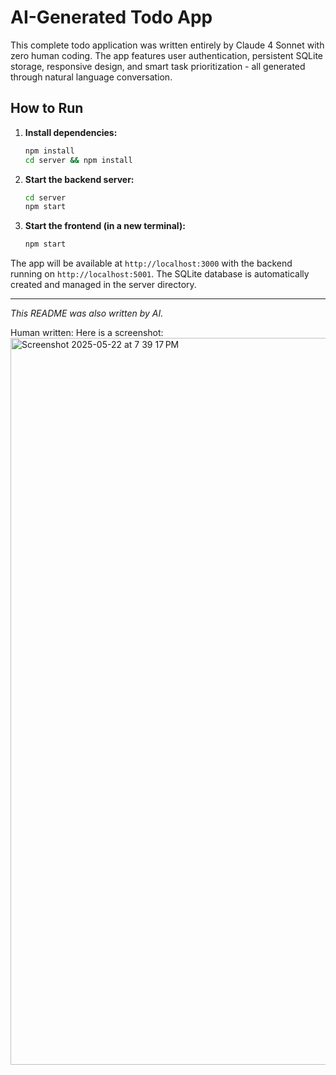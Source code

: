 # AI-Generated Todo App

This complete todo application was written entirely by Claude 4 Sonnet with zero human coding. The app features user authentication, persistent SQLite storage, responsive design, and smart task prioritization - all generated through natural language conversation.

## How to Run

1. **Install dependencies:**
   ```bash
   npm install
   cd server && npm install
   ```

2. **Start the backend server:**
   ```bash
   cd server
   npm start
   ```

3. **Start the frontend (in a new terminal):**
   ```bash
   npm start
   ```

The app will be available at `http://localhost:3000` with the backend running on `http://localhost:5001`. The SQLite database is automatically created and managed in the server directory.

---
*This README was also written by AI.*

Human written: Here is a screenshot:
<img width="1163" alt="Screenshot 2025-05-22 at 7 39 17 PM" src="https://github.com/user-attachments/assets/346b0855-97ee-4381-b9a3-8e89f994395c" />
